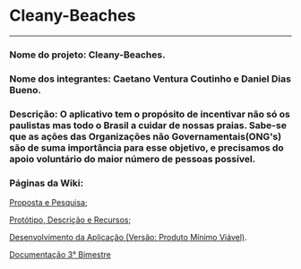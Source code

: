 # Cleany-Beaches
<html lang: pt-br>
<hr>
<h3>Nome do projeto: Cleany-Beaches.</h3>

<h3>Nome dos integrantes: Caetano Ventura Coutinho e Daniel Dias Bueno.</h3>

<h3>Descrição: O aplicativo tem o propósito de incentivar não só os paulistas mas todo o Brasil a cuidar de nossas praias. Sabe-se que as ações das Organizações não Governamentais(ONG's) são de suma importância para esse objetivo, e precisamos do apoio voluntário do maior número de pessoas possível. 

<h3>Páginas da Wiki:</h3>


[Proposta e Pesquisa](https://github.com/Caetano-Ventura-Coutinho/Cleany-Beaches/wiki/Proposta-e-Pesquisa#nossa-proposta);

[Protótipo, Descrição e Recursos](https://github.com/Caetano-Ventura-Coutinho/Cleany-Beaches/wiki/Prot%C3%B3tipo,-Descri%C3%A7%C3%A3o-e-Recursos);

[Desenvolvimento da Aplicação (Versão: Produto Mínimo Viável)](https://github.com/Caetano-Ventura-Coutinho/Cleany-Beaches/wiki/Desenvolvimento-da-Aplica%C3%A7%C3%A3o-(Vers%C3%A3o:-Produto-M%C3%ADnimo-Vi%C3%A1ve)).

[Documentação 3° Bimestre](https://github.com/Caetano-Ventura-Coutinho/Cleany-Beaches/wiki/Documentação-3º-Bimestre)
